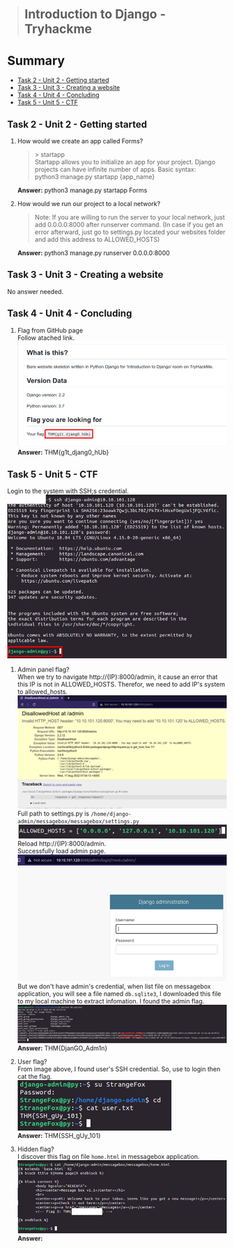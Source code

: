 > # Introduction to Django - Tryhackme

# Summary
* [Task 2 - Unit 2 - Getting started](#task-2---unit-2---getting-started)
* [Task 3 - Unit 3 - Creating a website](#task-3---unit-3---creating-a-website)
* [Task 4 - Unit 4 - Concluding](#task-4---unit-4---concluding)
* [Task 5 - Unit 5 - CTF](#task-5---unit-5---ctf)

## Task 2 - Unit 2 - Getting started
1. How would we create an app called Forms? <br>
    > \> startapp<br>
    Startapp allows you to initialize an app for your project. Django projects can have infinite number of apps. Basic syntax:<br>
    python3 manage.py startapp {app_name}
    
    **Answer:** python3 manage.py startapp Forms

1. How would we run our project to a local network?<br>
    > Note: If you are willing to run the server to your local network, just add 0.0.0.0:8000 after runserver command. (In case if you get an error afterward, just go to settings.py located your websites folder and add this address to ALLOWED_HOSTS)
    
    **Answer:** python3 manage.py runserver 0.0.0.0:8000

## Task 3 - Unit 3 - Creating a website
No answer needed.<br>

## Task 4 - Unit 4 - Concluding
1. Flag from GitHub page<br>
    Follow atached link.<br>
    ![](images/1.png)<br>
    **Answer:** THM{g1t_djang0_hUb}

## Task 5 - Unit 5 - CTF
Login to the system with SSH;s credential.<br>
![](images/2.png)<br>

1. Admin panel flag?<br>
    When we try to navigate http://{IP}:8000/admin, it cause an error that this IP is not in ALLOWED_HOSTS. Therefor, we need to add IP's system to allowed_hosts.<br>
    ![](images/3.png)<br>
    Full path to settings.py is `/home/django-admin/messagebox/messagebox/settings.py`
    ![](images/4.png)<br>
    Reload http://{IP}:8000/admin.<br>
    Successfully load admin page.
    ![](images/5.png)<br>
    But we don't have admin's credential, when list file on messagebox application, you will see a file named `db.sqlite3`, I downloaded this file to my local machine to extract infomation. I found the admin flag.<br>
    ![](images/6.png)<br>
    **Answer:** THM{DjanGO_Adm1n}

1. User flag?<br>
    From image above, I found user's SSH credential. So, use to login then cat the flag.<br>
    ![](images/7.png)<br>
    **Answer:** THM{SSH_gUy_101}

1. Hidden flag?<br>
    I discover this flag on file `home.html` in messagebox application.<br>
    ![](images/8.png)<br>
    **Answer:** <redacted>

